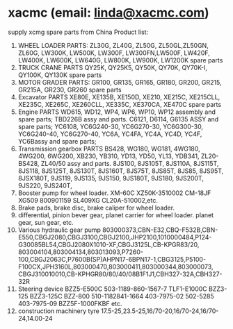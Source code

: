 # xacmc (email: linda@xacmc.com)
supply xcmg spare parts from China
Product list:

1. WHEEL LOADER PARTS: ZL30G, ZL40G, ZL50G, ZL50GL,ZL50GN, ZL60G, LW300K, LW500K, LW300F, LW300FN,LW500F, LW420F, LW400K, LW600K, LW640G, LW800K, LW900K, LW1200K spare parts
2. TRUCK CRANE PARTS QY25K, QY25K5, QY50K, QY70K, QY70K-I, QY100K, QY130K spare parts
3. MOTOR GRADER PARTS: GR100, GR135, GR165, GR180, GR200, GR215, GR215A, GR230, GR260 spare parts
4. Excavator PARTS XE80E, XE135B, XE150D, XE210, XE215C, XE215CLL, XE235C, XE265C, XE260CLL, XE335C, XE370CA, XE470C spare parts
5. Engine PARTS WD615, WD12, WP4, WP6, WP10, WP12 assembly and spare parts; TBD226B assy and parts. C6121, D6114, G6135 ASSY and spare parts; YC6108, YC6G240-30, YC6G270-30, YC6G300-30, YC6G240-40, YC6G270-40, YC6A, YC4FA, YC4A, YC4D, YC4F, YC6Bassy and spare parts;
6. Transmission gearbox PARTS BS428, WG180, WG181, 4WG180, 4WG200, 6WG200, XB230, YB310, YD13, YD50, YL13, YDB341, ZL20-BS428, ZL40/50 assy and parts. 8JS100, 8JS105T, 8JS110A, 8JS115T, 8JS118, 8JS125T, 8JS130T, 8JS160T, 8JS75T, 8JS85T, 8JS85, 8JS95T, 8JSX180T, 9JS119, 9JS135, 9JS150, 9JS180T, 9JS180, 9JS200T, 9JS220, 9JS240T,
7. Booster pump for wheel loader. XM-60C XZ50K-3510002 CM-18JF XG509 800901159 SL409XG CL20A-510002,etc.
8. Brake pads, brake disc, brake caliper for wheel loader.
9. differential, pinion bever gear, planet carrier for wheel loader. planet gear, sun gear, etc.
10. Various hydraulic gear pump 803000373,CBN-E32,CBQ-F532B,CBN-E550,CBGJ2080,CBGJ3100,CBGJ2100,JHP2100,1010000484,P124-G30085BL54,CBGJ2080X1010-XF,CBGJ3125L,CB-KPGR83/20, 803004104,803004134,803013093,P7260-100,CBGJ2063C,P7600B(SP)AHPN17-6BPN17-1,CBG3125,P5100-F100CX,JPH3160L,803000470,803000411,803000344,803000073, CBGJ310010010,CB-KPHGR80/80/40/08B1F1J1,CBH327-32A,CBH327-32R
11. Steering device BZZ5-E500C 503-1189-860-1567-7 TLF1-E1000C BZZ3-125 BZZ3-125C BZZ-800 510-1182841-1664 403-7975-02 502-5285 403-7975-09 BZZ5F-1000FKBF etc.
12. construction machinery tyre 17.5-25,23.5-25,16/70-20,16/70-24,16/70-24,14.00-24
